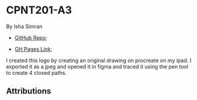 # CPNT201-A3
By Isha Simran

- [GitHub Repo](https://github.com/IshaSimran/cpnt201-a3/settings);

- [GH Pages Link](https://ishasimran.github.io/cpnt201-a3/);

I created this logo by creating an original drawing on procreate on my ipad. I exported it as a jpeg and opened it in figma and traced it using the pen tool to create 4 closed paths.

## Attributions

